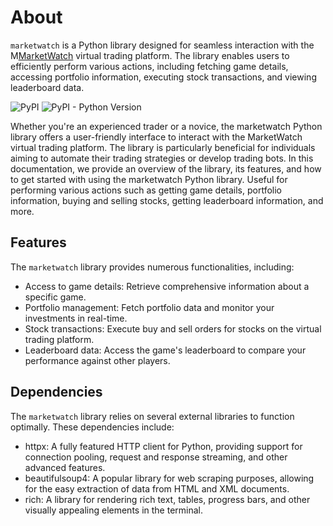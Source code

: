 # About

`marketwatch` is a Python library designed for seamless interaction with the M[MarketWatch](https://www.marketwatch.com/) virtual trading platform. The library enables users to efficiently perform various actions, including fetching game details, accessing portfolio information, executing stock transactions, and viewing leaderboard data.


![PyPI](https://img.shields.io/pypi/v/marketwatch)
![PyPI - Python Version](https://img.shields.io/pypi/pyversions/marketwatch)

Whether you're an experienced trader or a novice, the marketwatch Python library offers a user-friendly interface to interact with the MarketWatch virtual trading platform. The library is particularly beneficial for individuals aiming to automate their trading strategies or develop trading bots. In this documentation, we provide an overview of the library, its features, and how to get started with using the marketwatch Python library. Useful for performing various actions such as getting game details, portfolio information, buying and selling stocks, getting leaderboard information, and more.

## Features
The `marketwatch` library provides numerous functionalities, including:

- Access to game details: Retrieve comprehensive information about a specific game.
- Portfolio management: Fetch portfolio data and monitor your investments in real-time.
- Stock transactions: Execute buy and sell orders for stocks on the virtual trading platform.
- Leaderboard data: Access the game's leaderboard to compare your performance against other players.

## Dependencies
The `marketwatch` library relies on several external libraries to function optimally. These dependencies include:

- httpx: A fully featured HTTP client for Python, providing support for connection pooling, request and response streaming, and other advanced features.
- beautifulsoup4: A popular library for web scraping purposes, allowing for the easy extraction of data from HTML and XML documents.
- rich: A library for rendering rich text, tables, progress bars, and other visually appealing elements in the terminal.
